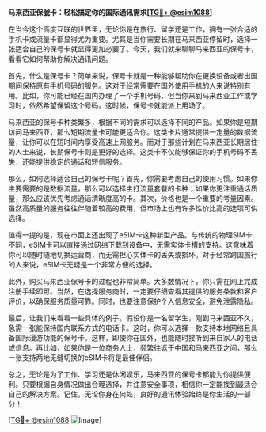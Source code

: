 **马来西亚保號卡：轻松搞定你的国际通讯需求[[TG💪+ @esim1088](https://t.me/s/esim1088)]**

在当今这个高度互联的世界里，无论你是在旅行、留学还是工作，拥有一张合适的手机卡或流量卡都显得尤为重要。尤其是当你需要长期在马来西亚停留时，选择一张适合自己的保号卡就显得更加必要了。今天，我们就来聊聊马来西亚的保号卡，看看它如何帮助你解决通讯问题。

首先，什么是保号卡？简单来说，保号卡就是一种能够帮助你在更换设备或者出国期间保持原有手机号码的服务。这对于经常需要在国外使用手机的人来说特别有用。比如，你可能已经在国内办理了一个手机号码，但当你来到马来西亚工作或学习时，依然希望保留这个号码。这时候，保号卡就能派上用场了。

马来西亚的保号卡种类繁多，根据不同的需求可以选择不同的产品。如果你是短期访问马来西亚，那么短期流量卡可能更适合你。这类卡片通常提供一定量的数据流量，让你可以在短时间内享受高速上网服务。而对于那些计划在马来西亚长期居住的人士来说，长期保号卡则是更好的选择。这类卡不仅能够保证你的手机号码不丢失，还能提供稳定的通话和短信服务。

那么，如何选择适合自己的保号卡呢？首先，你需要考虑自己的使用习惯。如果你主要需要的是数据流量，那么可以选择主打流量套餐的卡种；如果你更注重通话质量，那么应该优先考虑通话清晰度高的卡。其次，价格也是一个重要的考量因素。虽然高质量的服务往往伴随着较高的费用，但市场上也有许多性价比高的选项可供选择。

值得一提的是，现在市面上还出现了eSIM卡这种新型产品。与传统的物理SIM卡不同，eSIM卡可以直接通过网络下载到设备中，无需实体卡槽的支持。这意味着你可以随时随地切换运营商，而无需担心实体卡的丢失或损坏。对于经常跨国旅行的人来说，eSIM卡无疑是一个非常方便的选择。

此外，购买马来西亚保号卡的过程也非常简单。大多数情况下，你只需在网上完成注册手续即可。当然，在选择服务商时，一定要仔细查看其提供的服务条款和客户评价，以确保服务质量可靠。同时，也要注意保护个人信息安全，避免泄露隐私。

最后，让我们来看看一些具体的例子。假设你是一名留学生，刚到马来西亚不久，急需一张能保持国内联系方式的电话卡。这时，你可以选择一款支持本地网络且具备国际漫游功能的保号卡。这样，即使你在国外，也能随时接听到来自家人的电话或信息。再比如，如果你是一位商务人士，频繁往返于中国和马来西亚之间，那么一张支持两地无缝切换的eSIM卡将是最佳伴侣。

总之，无论是为了工作、学习还是休闲娱乐，马来西亚的保号卡都能为你提供便利。只要根据自身情况做出合理选择，并注意安全事项，相信你一定能找到最适合自己的解决方案。记住，无论你身在何处，良好的通讯体验始终是你生活的一部分！

[[TG💪+ @esim1088](https://t.me/s/esim1088) ![Image](https://i.postimg.cc/4NQfJmqS/Snipaste-2025-05-13-00-14-12.png)]